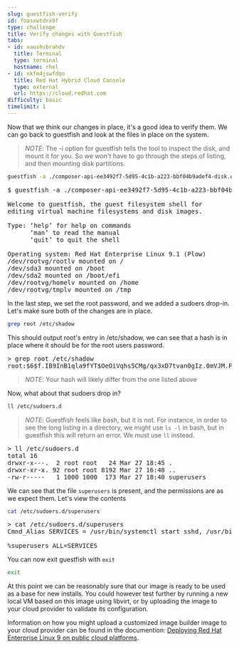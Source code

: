 ```yaml
---
slug: guestfish-verify
id: foasxwtdrx9f
type: challenge
title: Verify changes with Guestfish
tabs:
- id: xaoshsbrahdv
  title: Terminal
  type: terminal
  hostname: rhel
- id: nkfm4jswfdqo
  title: Red Hat Hybrid Cloud Console
  type: external
  url: https://cloud.redhat.com
difficulty: basic
timelimit: 1
---
```

Now that we think our changes in place, it's a good idea to verify them.  We can go back to guestfish and look at the files in place on the system.

>_NOTE_: The -i option for guestfish tells the tool to inspect the disk, and mount it for you. So we won't have to go through the steps of listing, and then mounting disk partitions.

```bash
guestfish -a ./composer-api-ee3492f7-5d95-4c1b-a223-bbf04b9adef4-disk.qcow2 -i
```

<pre>
$ guestfish -a ./composer-api-ee3492f7-5d95-4c1b-a223-bbf04b9adef4-disk.qcow2 -i

Welcome to guestfish, the guest filesystem shell for
editing virtual machine filesystems and disk images.

Type: ‘help’ for help on commands
      ‘man’ to read the manual
      ‘quit’ to quit the shell

Operating system: Red Hat Enterprise Linux 9.1 (Plow)
/dev/rootvg/rootlv mounted on /
/dev/sda3 mounted on /boot
/dev/sda2 mounted on /boot/efi
/dev/rootvg/homelv mounted on /home
/dev/rootvg/tmplv mounted on /tmp
</pre>

In the last step, we set the root password, and we added a sudoers drop-in.  Let's make sure both of the changes are in place.

```bash
grep root /etc/shadow
```

This should output root's entry in /etc/shadow, we can see that a hash is in place where it should be for the root users password.

<pre>
><fs> grep root /etc/shadow
root:$6$f.IB9InB1qla9fYT$OeOiVqhs5CMg/qx3xD7tvan0gIz.0mVJM.P3y0FEhRQqcTJhgiHPlDw6HYWDw1DIrGhuDl3dTzwhb7VWv0bAH/:19121:0:99999:7:::
</pre>

>_NOTE_: Your hash will likely differ from the one listed above

Now, what about that sudoers drop in?

```bash
ll /etc/sudoers.d
```

>_NOTE_: Guestfish feels like bash, but it is not.  For instance, in order to see the long listing in a directory, we might use `ls -l` in bash, but in guestfish this will return an error.  We must use `ll` instead.

<pre>
><fs> ll /etc/sudoers.d
total 16
drwxr-x---.  2 root root   24 Mar 27 18:45 .
drwxr-xr-x. 92 root root 8192 Mar 27 16:48 ..
-rw-r-----   1 1000 1000  173 Mar 27 18:40 superusers
</pre>

We can see that the file `superusers` is present, and the permissions are as we expect them.  Let's view the contents

```bash
cat /etc/sudoers.d/superusers
```
<pre>
><fs> cat /etc/sudoers.d/superusers
Cmnd_Alias SERVICES = /usr/bin/systemctl start sshd, /usr/bin/systemctl stop sshd, /usr/bin/systemctl restart sshd, /usr/bin/systemctl status sshd

%superusers ALL=SERVICES
</pre>

You can now exit guestfish with `exit`

```bash
exit
```

At this point we can be reasonably sure that our image is ready to be used as a base for new installs.  You could however test further by running a new local VM based on this image using libvirt, or by uploading the image to your cloud provider to validate its configuration.

Information on how you might upload a customized image builder image to your cloud provider can be found in the documention: [Deploying Red Hat Enterprise Linux 9 on public cloud platforms](https://access.redhat.com/documentation/en-us/red_hat_enterprise_linux/9/html/deploying_red_hat_enterprise_linux_9_on_public_cloud_platforms/index).